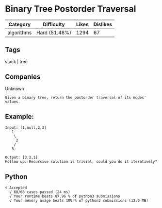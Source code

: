 # Binary Tree Postorder Traversal
|Category|Difficulty|Likes|Dislikes|
|-|-|-|-|
|algorithms|Hard (51.48%)|1294|67|

## Tags
stack | tree

## Companies
Unknown
```
Given a binary tree, return the postorder traversal of its nodes' values.
```
## Example:
```
Input: [1,null,2,3]
   1
    \
     2
    /
   3

Output: [3,2,1]
Follow up: Recursive solution is trivial, could you do it iteratively?
```

## Python
```
√ Accepted
  √ 68/68 cases passed (24 ms)
  √ Your runtime beats 87.96 % of python3 submissions
  √ Your memory usage beats 100 % of python3 submissions (12.6 MB)
```